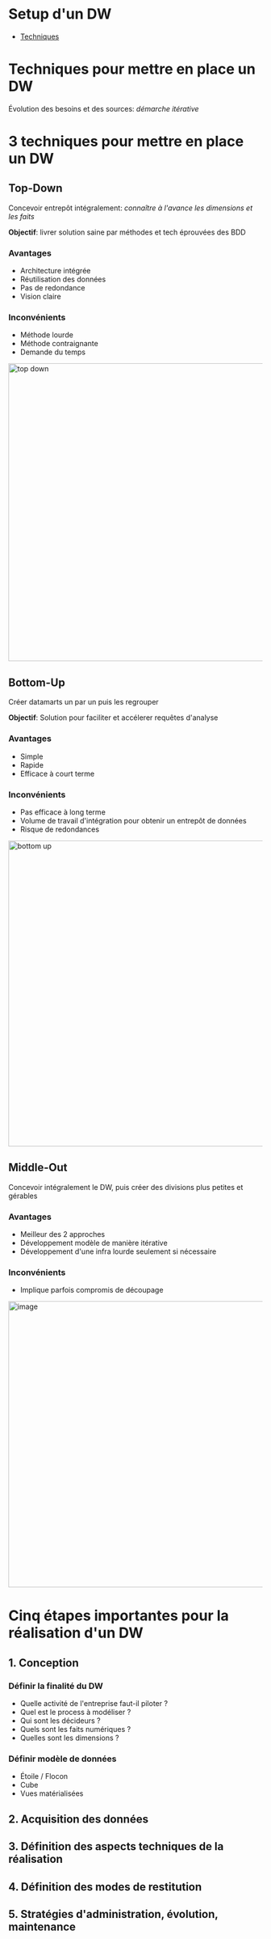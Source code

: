 # Setup d'un DW
- [Techniques](#techniques-pour-mettre-en-place-un-dw)


# Techniques pour mettre en place un DW
Évolution des besoins et des sources: *démarche itérative*
# 3 techniques pour mettre en place un DW
## Top-Down
Concevoir entrepôt intégralement: *connaître à l'avance les dimensions et les faits*

**Objectif**: livrer solution saine par méthodes et tech éprouvées des BDD

### Avantages 
- Architecture intégrée
- Réutilisation des données
- Pas de redondance
- Vision claire
### Inconvénients
- Méthode lourde
- Méthode contraignante
- Demande du temps
<img width="589" alt="top down" src="https://user-images.githubusercontent.com/19282069/207076632-05b296cc-c17c-41c1-939a-9bf77aff4963.png">

## Bottom-Up
Créer datamarts un par un puis les regrouper

**Objectif**: Solution pour faciliter et accélerer requêtes d'analyse

### Avantages
- Simple
- Rapide
- Efficace à court terme
### Inconvénients
- Pas efficace à long terme
- Volume de travail d'intégration pour obtenir un entrepôt de données
- Risque de redondances

<img width="605" alt="bottom up" src="https://user-images.githubusercontent.com/19282069/207076816-0ef11ce5-74af-4b21-a0ae-7a5c00d6c359.png">

## Middle-Out
Concevoir intégralement le DW, puis créer des divisions plus petites et gérables

### Avantages
- Meilleur des 2 approches
- Développement modèle de manière itérative
- Développement d'une infra lourde seulement si nécessaire
### Inconvénients
- Implique parfois compromis de découpage

<img width="566" alt="image" src="https://user-images.githubusercontent.com/19282069/207078432-6861c9a9-7fe9-485e-99f7-76c55f02e742.png">

# Cinq étapes importantes pour la réalisation d'un DW
## 1. Conception
### Définir la finalité du DW
- Quelle activité de l'entreprise faut-il piloter ?
- Quel est le process à modéliser ?
- Qui sont les décideurs ?
- Quels sont les faits numériques ?
- Quelles sont les dimensions ?
### Définir modèle de données
- Étoile / Flocon
- Cube
- Vues matérialisées
## 2. Acquisition des données

## 3. Définition des aspects techniques de la réalisation

## 4. Définition des modes de restitution

## 5. Stratégies d'administration, évolution, maintenance

